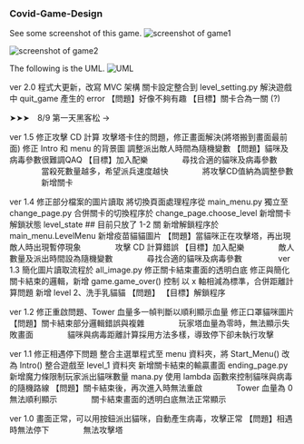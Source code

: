 ### Covid-Game-Design
See some screenshot of this game.
![screenshot of game1](https://github.com/Rou-Yi/Covid-Game-Design/blob/main/01.png?raw=true)

![screenshot of game2](https://github.com/Rou-Yi/Covid-Game-Design/blob/main/02.png?raw=true)

The following is the UML.
![UML](https://github.com/Rou-Yi/Covid-Game-Design/blob/main/UML%20for%202.0.jpg?raw=true)



ver 2.0
程式大更新，改寫 MVC 架構
關卡設定整合到 level_setting.py
解決遊戲中 quit_game 產生的 error
【問題】好像不夠有趣
【目標】關卡合為一關 (?)


➤➤➤　8/9 第一天黑客松 → 

ver 1.5
修正攻擊 CD 計算
攻擊塔卡住的問題，修正畫面解決(將塔搬到畫面最前面)
修正 Intro 和 menu 的背景圖
調整派出敵人時間為隨機變數
【問題】貓咪及病毒參數很難調QAQ
【目標】加入配樂
　　　　尋找合適的貓咪及病毒參數
　　　　當殺死數量越多，希望派兵速度越快
　　　　將攻擊CD值納為調整參數
　　　　新增關卡

ver 1.4
修正部分檔案的圖片讀取
將切換頁面處理程序從 main_menu.py 獨立至 change_page.py
合併關卡的切換程序於 change_page.choose_level 
新增關卡解鎖狀態 level_state  ## 目前只放了 1-2 關
新增解鎖程序於 main_menu.LevelMenu
新增疫苗貓貓圖片
【問題】當貓咪正在攻擊塔，再出現敵人時出現暫停現象
　　　　攻擊 CD 計算錯誤
【目標】加入配樂
　　　　敵人數量及派出時間設為隨機變數
　　　　尋找合適的貓咪及病毒參數
　　　　
ver 1.3
簡化圖片讀取流程於 all_image.py
修正關卡結束畫面的透明白底
修正與簡化關卡結束的邏輯，新增 game.game_over() 控制
以 x 軸相減為標準，合併距離計算問題
新增 level 2、洗手乳貓貓
【問題】
【目標】解鎖程序

ver 1.2
修正重啟問題、Tower 血量多一幀判斷以順利顯示血量
修正口罩貓咪圖片
【問題】關卡結束部分邏輯錯誤與複雜
　　　　玩家塔血量為零時，無法顯示失敗畫面
　　　　貓咪與病毒距離計算採用方法多樣，導致停下卻未執行攻擊

ver 1.1
修正相遇停下問題
整合主選單程式至 menu 資料夾，將 Start_Menu() 改為 Intro()
整合遊戲至 level_1 資料夾
新增關卡結束的輸贏畫面 ending_page.py
新增魔力條限制玩家派出貓咪數量 mana.py
使用 lambda 函數來控制貓咪與病毒的隨機路線
【問題】關卡結束後，再次進入時無法重啟
　　　　Tower 血量為 0 無法順利顯示
　　　　關卡結束畫面的透明白底無法正常顯示

ver 1.0
畫面正常，可以用按鈕派出貓咪，自動產生病毒，攻擊正常
【問題】相遇時無法停下
　　　　無法攻擊塔


